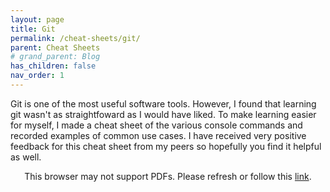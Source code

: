 ```yaml
---
layout: page
title: Git
permalink: /cheat-sheets/git/
parent: Cheat Sheets
# grand_parent: Blog
has_children: false
nav_order: 1
---
```


Git is one of the most useful software tools. 
However, I found that learning git wasn't as straightfoward as I would have liked. 
To make learning easier for myself, I made a cheat sheet of the various console commands and recorded examples of common use cases.
I have received very positive feedback for this cheat sheet from my peers so hopefully you find it helpful as well.

<p align="center">
    <object data="https://drive.google.com/viewerng/viewer?embedded=true&url=https://raw.githubusercontent.com/sirpaulmcd/Software-Cheat-Sheets/master/Git/Git-Cheat-Sheet.pdf" type="application/pdf" width="700px" height="700px">
        <p>
            This browser may not support PDFs. Please refresh or follow this
            <a href="https://drive.google.com/viewerng/viewer?embedded=true&url=https://raw.githubusercontent.com/sirpaulmcd/Software-Cheat-Sheets/master/Git/Git-Cheat-Sheet.pdf">link</a>.
        </p>
    </object>
</p>